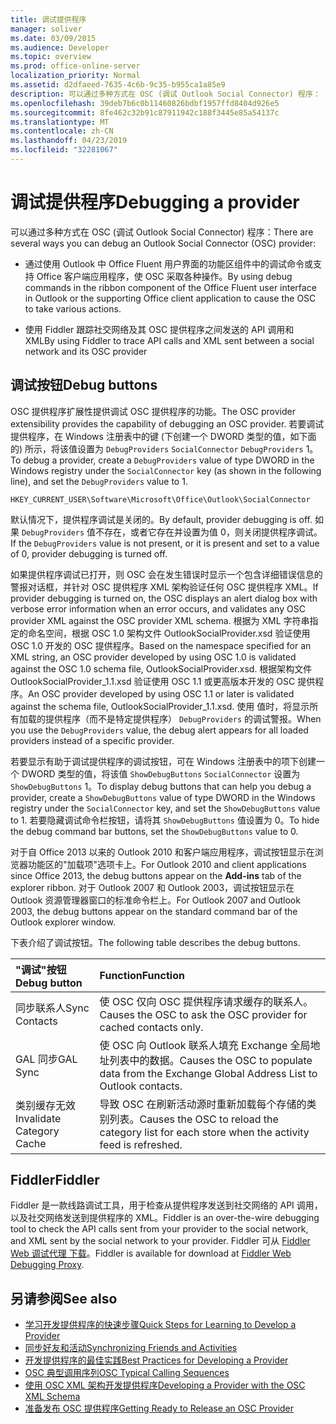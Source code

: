 ```yaml
---
title: 调试提供程序
manager: soliver
ms.date: 03/09/2015
ms.audience: Developer
ms.topic: overview
ms.prod: office-online-server
localization_priority: Normal
ms.assetid: d2dfaeed-7635-4c6b-9c35-b955ca1a85e9
description: 可以通过多种方式在 OSC (调试 Outlook Social Connector) 程序：
ms.openlocfilehash: 39deb7b6c0b11460826bdbf1957ffd8404d926e5
ms.sourcegitcommit: 8fe462c32b91c87911942c188f3445e85a54137c
ms.translationtype: MT
ms.contentlocale: zh-CN
ms.lasthandoff: 04/23/2019
ms.locfileid: "32281067"
---
```

# <a name="debugging-a-provider"></a><span data-ttu-id="89942-103">调试提供程序</span><span class="sxs-lookup"><span data-stu-id="89942-103">Debugging a provider</span></span>

<span data-ttu-id="89942-104">可以通过多种方式在 OSC (调试 Outlook Social Connector) 程序：</span><span class="sxs-lookup"><span data-stu-id="89942-104">There are several ways you can debug an Outlook Social Connector (OSC) provider:</span></span> 
  
- <span data-ttu-id="89942-105">通过使用 Outlook 中 Office Fluent 用户界面的功能区组件中的调试命令或支持 Office 客户端应用程序，使 OSC 采取各种操作。</span><span class="sxs-lookup"><span data-stu-id="89942-105">By using debug commands in the ribbon component of the Office Fluent user interface in Outlook or the supporting Office client application to cause the OSC to take various actions.</span></span>
    
- <span data-ttu-id="89942-106">使用 Fiddler 跟踪社交网络及其 OSC 提供程序之间发送的 API 调用和 XML</span><span class="sxs-lookup"><span data-stu-id="89942-106">By using Fiddler to trace API calls and XML sent between a social network and its OSC provider</span></span>
    
## <a name="debug-buttons"></a><span data-ttu-id="89942-107">调试按钮</span><span class="sxs-lookup"><span data-stu-id="89942-107">Debug buttons</span></span>

<span data-ttu-id="89942-108">OSC 提供程序扩展性提供调试 OSC 提供程序的功能。</span><span class="sxs-lookup"><span data-stu-id="89942-108">The OSC provider extensibility provides the capability of debugging an OSC provider.</span></span> <span data-ttu-id="89942-109">若要调试提供程序，在 Windows 注册表中的键 (下创建一个 DWORD 类型的值，如下面的) 所示，将该值设置为  `DebugProviders`  `SocialConnector`  `DebugProviders` 1。</span><span class="sxs-lookup"><span data-stu-id="89942-109">To debug a provider, create a  `DebugProviders` value of type DWORD in the Windows registry under the  `SocialConnector` key (as shown in the following line), and set the  `DebugProviders` value to 1.</span></span> 
  
`HKEY_CURRENT_USER\Software\Microsoft\Office\Outlook\SocialConnector`
  
<span data-ttu-id="89942-110">默认情况下，提供程序调试是关闭的。</span><span class="sxs-lookup"><span data-stu-id="89942-110">By default, provider debugging is off.</span></span> <span data-ttu-id="89942-111">如果  `DebugProviders` 值不存在，或者它存在并设置为值 0，则关闭提供程序调试。</span><span class="sxs-lookup"><span data-stu-id="89942-111">If the  `DebugProviders` value is not present, or it is present and set to a value of 0, provider debugging is turned off.</span></span> 
  
<span data-ttu-id="89942-112">如果提供程序调试已打开，则 OSC 会在发生错误时显示一个包含详细错误信息的警报对话框，并针对 OSC 提供程序 XML 架构验证任何 OSC 提供程序 XML。</span><span class="sxs-lookup"><span data-stu-id="89942-112">If provider debugging is turned on, the OSC displays an alert dialog box with verbose error information when an error occurs, and validates any OSC provider XML against the OSC provider XML schema.</span></span> <span data-ttu-id="89942-113">根据为 XML 字符串指定的命名空间，根据 OSC 1.0 架构文件 OutlookSocialProvider.xsd 验证使用 OSC 1.0 开发的 OSC 提供程序。</span><span class="sxs-lookup"><span data-stu-id="89942-113">Based on the namespace specified for an XML string, an OSC provider developed by using OSC 1.0 is validated against the OSC 1.0 schema file, OutlookSocialProvider.xsd.</span></span> <span data-ttu-id="89942-114">根据架构文件 OutlookSocialProvider_1.1.xsd 验证使用 OSC 1.1 或更高版本开发的 OSC 提供程序。</span><span class="sxs-lookup"><span data-stu-id="89942-114">An OSC provider developed by using OSC 1.1 or later is validated against the schema file, OutlookSocialProvider_1.1.xsd.</span></span> <span data-ttu-id="89942-115">使用 值时，将显示所有加载的提供程序（而不是特定提供程序）  `DebugProviders` 的调试警报。</span><span class="sxs-lookup"><span data-stu-id="89942-115">When you use the  `DebugProviders` value, the debug alert appears for all loaded providers instead of a specific provider.</span></span> 
  
<span data-ttu-id="89942-116">若要显示有助于调试提供程序的调试按钮，可在 Windows 注册表中的项下创建一个 DWORD 类型的值，将该值  `ShowDebugButtons`  `SocialConnector` 设置为  `ShowDebugButtons` 1。</span><span class="sxs-lookup"><span data-stu-id="89942-116">To display debug buttons that can help you debug a provider, create a  `ShowDebugButtons` value of type DWORD in the Windows registry under the  `SocialConnector` key, and set the  `ShowDebugButtons` value to 1.</span></span> <span data-ttu-id="89942-117">若要隐藏调试命令栏按钮，请将其  `ShowDebugButtons` 值设置为 0。</span><span class="sxs-lookup"><span data-stu-id="89942-117">To hide the debug command bar buttons, set the  `ShowDebugButtons` value to 0.</span></span> 
  
<span data-ttu-id="89942-118">对于自 Office 2013 以来的 Outlook 2010 和客户端应用程序，调试按钮显示在浏览器功能区的"加载项"选项卡上。</span><span class="sxs-lookup"><span data-stu-id="89942-118">For Outlook 2010 and client applications since Office 2013, the debug buttons appear on the **Add-ins** tab of the explorer ribbon.</span></span> <span data-ttu-id="89942-119">对于 Outlook 2007 和 Outlook 2003，调试按钮显示在 Outlook 资源管理器窗口的标准命令栏上。</span><span class="sxs-lookup"><span data-stu-id="89942-119">For Outlook 2007 and Outlook 2003, the debug buttons appear on the standard command bar of the Outlook explorer window.</span></span> 
  
<span data-ttu-id="89942-120">下表介绍了调试按钮。</span><span class="sxs-lookup"><span data-stu-id="89942-120">The following table describes the debug buttons.</span></span>
  
|<span data-ttu-id="89942-121">**"调试"按钮**</span><span class="sxs-lookup"><span data-stu-id="89942-121">**Debug button**</span></span>|<span data-ttu-id="89942-122">**Function**</span><span class="sxs-lookup"><span data-stu-id="89942-122">**Function**</span></span>|
|:-----|:-----|
|<span data-ttu-id="89942-123">同步联系人</span><span class="sxs-lookup"><span data-stu-id="89942-123">Sync Contacts</span></span>  <br/> |<span data-ttu-id="89942-124">使 OSC 仅向 OSC 提供程序请求缓存的联系人。</span><span class="sxs-lookup"><span data-stu-id="89942-124">Causes the OSC to ask the OSC provider for cached contacts only.</span></span>  <br/> |
|<span data-ttu-id="89942-125">GAL 同步</span><span class="sxs-lookup"><span data-stu-id="89942-125">GAL Sync</span></span>  <br/> |<span data-ttu-id="89942-126">使 OSC 向 Outlook 联系人填充 Exchange 全局地址列表中的数据。</span><span class="sxs-lookup"><span data-stu-id="89942-126">Causes the OSC to populate data from the Exchange Global Address List to Outlook contacts.</span></span>  <br/> |
|<span data-ttu-id="89942-127">类别缓存无效</span><span class="sxs-lookup"><span data-stu-id="89942-127">Invalidate Category Cache</span></span>  <br/> |<span data-ttu-id="89942-128">导致 OSC 在刷新活动源时重新加载每个存储的类别列表。</span><span class="sxs-lookup"><span data-stu-id="89942-128">Causes the OSC to reload the category list for each store when the activity feed is refreshed.</span></span>  <br/> |
   
## <a name="fiddler"></a><span data-ttu-id="89942-129">Fiddler</span><span class="sxs-lookup"><span data-stu-id="89942-129">Fiddler</span></span>

<span data-ttu-id="89942-130">Fiddler 是一款线路调试工具，用于检查从提供程序发送到社交网络的 API 调用，以及社交网络发送到提供程序的 XML。</span><span class="sxs-lookup"><span data-stu-id="89942-130">Fiddler is an over-the-wire debugging tool to check the API calls sent from your provider to the social network, and XML sent by the social network to your provider.</span></span> <span data-ttu-id="89942-131">Fiddler 可从 [Fiddler Web 调试代理 下载](https://www.fiddler2.com/fiddler2/version.asp)。</span><span class="sxs-lookup"><span data-stu-id="89942-131">Fiddler is available for download at [Fiddler Web Debugging Proxy](https://www.fiddler2.com/fiddler2/version.asp).</span></span>
  
## <a name="see-also"></a><span data-ttu-id="89942-132">另请参阅</span><span class="sxs-lookup"><span data-stu-id="89942-132">See also</span></span>

- [<span data-ttu-id="89942-133">学习开发提供程序的快速步骤</span><span class="sxs-lookup"><span data-stu-id="89942-133">Quick Steps for Learning to Develop a Provider</span></span>](quick-steps-for-learning-to-develop-a-provider.md)  
- [<span data-ttu-id="89942-134">同步好友和活动</span><span class="sxs-lookup"><span data-stu-id="89942-134">Synchronizing Friends and Activities</span></span>](synchronizing-friends-and-activities.md) 
- [<span data-ttu-id="89942-135">开发提供程序的最佳实践</span><span class="sxs-lookup"><span data-stu-id="89942-135">Best Practices for Developing a Provider</span></span>](best-practices-for-developing-a-provider.md)
- [<span data-ttu-id="89942-136">OSC 典型调用序列</span><span class="sxs-lookup"><span data-stu-id="89942-136">OSC Typical Calling Sequences</span></span>](osc-typical-calling-sequences.md)  
- [<span data-ttu-id="89942-137">使用 OSC XML 架构开发提供程序</span><span class="sxs-lookup"><span data-stu-id="89942-137">Developing a Provider with the OSC XML Schema</span></span>](developing-a-provider-with-the-osc-xml-schema.md)  
- [<span data-ttu-id="89942-138">准备发布 OSC 提供程序</span><span class="sxs-lookup"><span data-stu-id="89942-138">Getting Ready to Release an OSC Provider</span></span>](getting-ready-to-release-an-osc-provider.md)

